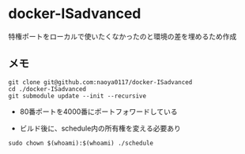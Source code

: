 # docker-ISadvanced
特権ポートをローカルで使いたくなかったのと環境の差を埋めるため作成
## メモ
```
git clone git@github.com:naoya0117/docker-ISadvanced
cd ./docker-ISadvanced
git submodule update --init --recursive
```
- 80番ポートを4000番にポートフォワードしている

- ビルド後に、schedule内の所有権を変える必要あり
```
sudo chown $(whoami):$(whoami) ./schedule
```
